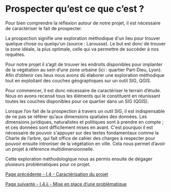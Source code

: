 # Prospecter qu’est ce que c’est ? 

Pour bien comprendre la réflexion autour de notre projet, il est nécessaire de caractériser le fait de prospecter. 

La prospection signifie une exploration méthodique d'un lieu pour trouver quelque chose ou quelqu'un (source : Larousse). Le but est donc de trouver la zone idéale, la plus optimale, celle qui va permettre de succéder à nos requêtes. 

Pour notre projet il s’agit de trouver les endroits disponibles pour implanter de la végétation au sein d’une zone urbaine (ici : quartier Part-Dieu, Lyon). Afin d’obtenir ces lieux nous avons dû élaborer une exploration méthodique tout en exploitant des couches géographiques sur un outil SIG, QGIS. 

Pour commencer, il est donc nécessaire de caractériser le terrain d’étude. Nous en avons recensé tous les éléments qui le constituent en réunissant toutes les couches disponibles pour ce quartier dans un SIG (QGIS). 

Lorsque l’on fait de la prospection à travers un outil SIG, il est indispensable de ne pas se référer qu’aux dimensions spatiales des données. Les dimensions juridiques, naturalistes et politiques sont à prendre en compte ; et ces données sont difficilement mises en avant. C'est pourquoi il est nécessaire de pouvoir s'appuyer sur des textes fondamentaux comme la Charte de l’arbre, qui fait office de cahier des charges à respecter pour pouvoir ensuite introniser de la végétation en ville. Cela nous permet d’avoir un projet à référence multidimensionnelle.
 

Cette exploration méthodologique nous as permis ensuite de dégager plusieurs problématiques pour ce projet.


[Page précédente - I.4 - Caractérisation du projet](Caracterisation_projet)

[Page suivante - I.4.ii - Mise en place d’une problématique](Problematique)
